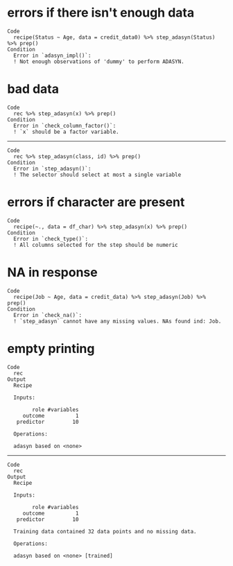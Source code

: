 # errors if there isn't enough data

    Code
      recipe(Status ~ Age, data = credit_data0) %>% step_adasyn(Status) %>% prep()
    Condition
      Error in `adasyn_impl()`:
      ! Not enough observations of 'dummy' to perform ADASYN.

# bad data

    Code
      rec %>% step_adasyn(x) %>% prep()
    Condition
      Error in `check_column_factor()`:
      ! `x` should be a factor variable.

---

    Code
      rec %>% step_adasyn(class, id) %>% prep()
    Condition
      Error in `step_adasyn()`:
      ! The selector should select at most a single variable

# errors if character are present

    Code
      recipe(~., data = df_char) %>% step_adasyn(x) %>% prep()
    Condition
      Error in `check_type()`:
      ! All columns selected for the step should be numeric

# NA in response

    Code
      recipe(Job ~ Age, data = credit_data) %>% step_adasyn(Job) %>% prep()
    Condition
      Error in `check_na()`:
      ! `step_adasyn` cannot have any missing values. NAs found ind: Job.

# empty printing

    Code
      rec
    Output
      Recipe
      
      Inputs:
      
            role #variables
         outcome          1
       predictor         10
      
      Operations:
      
      adasyn based on <none>

---

    Code
      rec
    Output
      Recipe
      
      Inputs:
      
            role #variables
         outcome          1
       predictor         10
      
      Training data contained 32 data points and no missing data.
      
      Operations:
      
      adasyn based on <none> [trained]

